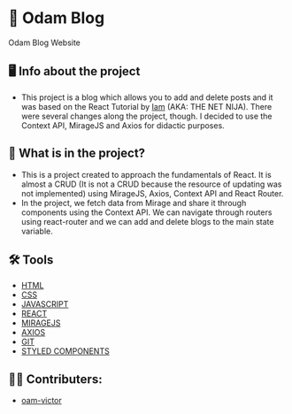 # 📖 Odam Blog 
Odam Blog Website


## 🖥️ Info about the project
* This project is a blog which allows you to add and delete posts and it was based on the React Tutorial by [Iam](https://github.com/iamshaunjp) (AKA: THE NET NIJA). There were several changes along the project, though. I decided to use the Context API, MirageJS and Axios for didactic purposes. 

## 📘 What is in the project?
* This is a project created to approach the fundamentals of React. It is almost a CRUD (It is not a CRUD because the resource of updating was not implemented) using MirageJS, Axios, Context API and React Router.
* In the project, we fetch data from Mirage and share it through components using the Context API. We can navigate through routers using react-router and we can add and delete blogs to the main state variable. 


## 🛠️ Tools
* [HTML](https://www.w3schools.com/html/html_basic.asp)
* [CSS](https://developer.mozilla.org/pt-BR/docs/Web/CSS)
* [JAVASCRIPT](https://developer.mozilla.org/pt-BR/docs/Web/JavaScript)
* [REACT](https://pt-br.reactjs.org/)
* [MIRAGEJS](https://miragejs.com/)
* [AXIOS](https://axios-http.com/)
* [GIT](https://git-scm.com/)
* [STYLED COMPONENTS](https://styled-components.com/)

## 👨‍💻 Contributers:
- [oam-victor](https://github.com/oam-victor)
